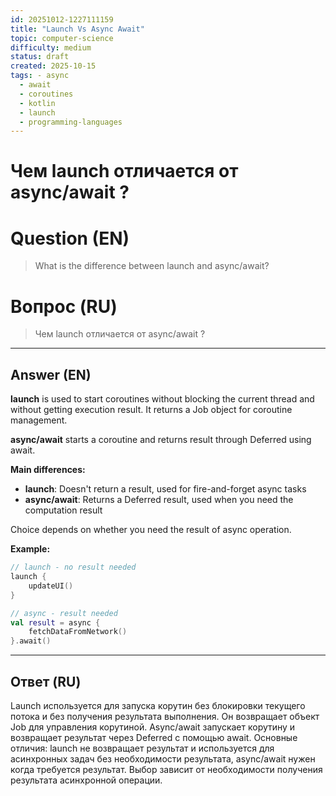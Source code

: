 ```yaml
---
id: 20251012-1227111159
title: "Launch Vs Async Await"
topic: computer-science
difficulty: medium
status: draft
created: 2025-10-15
tags: - async
  - await
  - coroutines
  - kotlin
  - launch
  - programming-languages
---
```

# Чем launch отличается от async/await ?

# Question (EN)
> What is the difference between launch and async/await?

# Вопрос (RU)
> Чем launch отличается от async/await ?

---

## Answer (EN)

**launch** is used to start coroutines without blocking the current thread and without getting execution result. It returns a Job object for coroutine management.

**async/await** starts a coroutine and returns result through Deferred using await.

**Main differences:**
- **launch**: Doesn't return a result, used for fire-and-forget async tasks
- **async/await**: Returns a Deferred result, used when you need the computation result

Choice depends on whether you need the result of async operation.

**Example:**
```kotlin
// launch - no result needed
launch {
    updateUI()
}

// async - result needed
val result = async {
    fetchDataFromNetwork()
}.await()
```

---

## Ответ (RU)

Launch используется для запуска корутин без блокировки текущего потока и без получения результата выполнения. Он возвращает объект Job для управления корутиной. Async/await запускает корутину и возвращает результат через Deferred с помощью await. Основные отличия: launch не возвращает результат и используется для асинхронных задач без необходимости результата, async/await нужен когда требуется результат. Выбор зависит от необходимости получения результата асинхронной операции.

